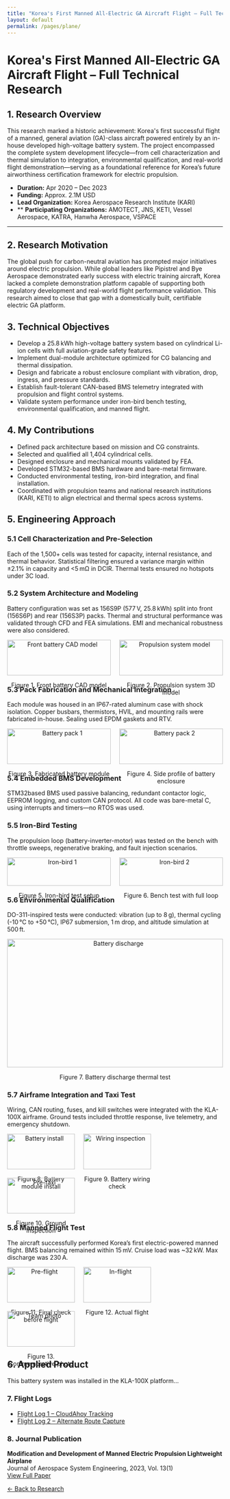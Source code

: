 ```yaml
---
title: "Korea's First Manned All-Electric GA Aircraft Flight – Full Technical Research"
layout: default
permalink: /pages/plane/
---
```



<h1>Korea's First Manned All-Electric GA Aircraft Flight – Full Technical Research</h1>

<h2>1. Research Overview</h2>
<p>
This research marked a historic achievement: Korea's first successful flight of a manned, general aviation (GA)-class aircraft powered entirely by an in-house developed high-voltage battery system. The project encompassed the complete system development lifecycle—from cell characterization and thermal simulation to integration, environmental qualification, and real-world flight demonstration—serving as a foundational reference for Korea’s future airworthiness certification framework for electric propulsion.
  
- **Duration:** Apr 2020 – Dec 2023  
- **Funding:** Approx. 2.1M USD  
- **Lead Organization:** Korea Aerospace Research Institute (KARI) 
- ** **Participating Organizations:** AMOTECT, JNS, KETI, Vessel Aerospace, KATRA, Hanwha Aerospace, VSPACE
  
---

<h2>2. Research Motivation</h2>
<p>
The global push for carbon-neutral aviation has prompted major initiatives around electric propulsion. While global leaders like Pipistrel and Bye Aerospace demonstrated early success with electric training aircraft, Korea lacked a complete demonstration platform capable of supporting both regulatory development and real-world flight performance validation. This research aimed to close that gap with a domestically built, certifiable electric GA platform.
</p>

<h2>3. Technical Objectives</h2>
<ul>
  <li>Develop a 25.8 kWh high-voltage battery system based on cylindrical Li-ion cells with full aviation-grade safety features.</li>
  <li>Implement dual-module architecture optimized for CG balancing and thermal dissipation.</li>
  <li>Design and fabricate a robust enclosure compliant with vibration, drop, ingress, and pressure standards.</li>
  <li>Establish fault-tolerant CAN-based BMS telemetry integrated with propulsion and flight control systems.</li>
  <li>Validate system performance under iron-bird bench testing, environmental qualification, and manned flight.</li>
</ul>

<h2>4. My Contributions</h2>
<ul>
  <li>Defined pack architecture based on mission and CG constraints.</li>
  <li>Selected and qualified all 1,404 cylindrical cells.</li>
  <li>Designed enclosure and mechanical mounts validated by FEA.</li>
  <li>Developed STM32-based BMS hardware and bare-metal firmware.</li>
  <li>Conducted environmental testing, iron-bird integration, and final installation.</li>
  <li>Coordinated with propulsion teams and national research institutions (KARI, KETI) to align electrical and thermal specs across systems.</li>
</ul>

<h2>5. Engineering Approach</h2>

<h3>5.1 Cell Characterization and Pre-Selection</h3>
<p>Each of the 1,500+ cells was tested for capacity, internal resistance, and thermal behavior. Statistical filtering ensured a variance margin within ±2.1% in capacity and <5 mΩ in DCIR. Thermal tests ensured no hotspots under 3C load.</p>

<h3>5.2 System Architecture and Modeling</h3>
<p>Battery configuration was set as 156S9P (577 V, 25.8 kWh) split into front (156S6P) and rear (156S3P) packs. Thermal and structural performance was validated through CFD and FEA simulations. EMI and mechanical robustness were also considered.</p>

<div style="display: flex; flex-wrap: wrap; gap: 20px; justify-content: space-between;">
  <div style="flex: 0 0 calc(50% - 10px); text-align: center;">
    <img src="/assets/plane/17.jpg" alt="Front battery CAD model" style="width: 100%; max-height: 300px; object-fit: cover;">
    <p>Figure 1. Front battery CAD model</p>
  </div>
  <div style="flex: 0 0 calc(50% - 10px); text-align: center;">
    <img src="/assets/plane/14.jpg" alt="Propulsion system model" style="width: 100%; max-height: 300px; object-fit: cover;">
    <p>Figure 2. Propulsion system 3D model</p>
  </div>
</div>

<h3>5.3 Pack Fabrication and Mechanical Integration</h3>
<p>Each module was housed in an IP67-rated aluminum case with shock isolation. Copper busbars, thermistors, HVIL, and mounting rails were fabricated in-house. Sealing used EPDM gaskets and RTV.</p>
<div style="display: flex; flex-wrap: wrap; gap: 20px;">
  <div style="flex: 0 0 calc(50% - 10px); text-align: center;">
    <img src="/assets/plane/1.jpg" alt="Battery pack 1" style="width: 100%; max-height: 300px; object-fit: cover;">
    <p>Figure 3. Fabricated battery module</p>
  </div>
  <div style="flex: 0 0 calc(50% - 10px); text-align: center;">
    <img src="/assets/plane/2.jpg" alt="Battery pack 2" style="width: 100%; max-height: 300px; object-fit: cover;">
    <p>Figure 4. Side profile of battery enclosure</p>
  </div>
</div>

<h3>5.4 Embedded BMS Development</h3>
<p>STM32based BMS used passive balancing, redundant contactor logic, EEPROM logging, and custom CAN protocol. All code was bare-metal C, using interrupts and timers—no RTOS was used.</p>

<h3>5.5 Iron-Bird Testing</h3>
<p>The propulsion loop (battery-inverter-motor) was tested on the bench with throttle sweeps, regenerative braking, and fault injection scenarios.</p>
<div style="display: flex; flex-wrap: wrap; gap: 20px;">
  <div style="flex: 0 0 calc(50% - 10px); text-align: center;">
    <img src="/assets/plane/5.jpg" alt="Iron-bird 1" style="width: 100%; max-height: 300px; object-fit: cover;">
    <p>Figure 5. Iron-bird test setup</p>
  </div>
  <div style="flex: 0 0 calc(50% - 10px); text-align: center;">
    <img src="/assets/plane/6.jpg" alt="Iron-bird 2" style="width: 100%; max-height: 300px; object-fit: cover;">
    <p>Figure 6. Bench test with full loop</p>
  </div>
</div>

<h3>5.6 Environmental Qualification</h3>
<p>DO-311-inspired tests were conducted: vibration (up to 8 g), thermal cycling (-10 °C to +50 °C), IP67 submersion, 1 m drop, and altitude simulation at 500 ft.</p>
<div style="text-align: center;">
  <img src="/assets/plane/18.jpg" alt="Battery discharge" style="width: 100%; max-height: 300px; object-fit: cover;">
  <p>Figure 7. Battery discharge thermal test</p>
</div>

<h3>5.7 Airframe Integration and Taxi Test</h3>
<p>Wiring, CAN routing, fuses, and kill switches were integrated with the KLA-100X airframe. Ground tests included throttle response, live telemetry, and emergency shutdown.</p>
<div style="display: flex; flex-wrap: wrap; gap: 20px;">
  <div style="flex: 0 0 calc(33.33% - 10px); text-align: center;">
    <img src="/assets/plane/7.jpg" alt="Battery install" style="width: 100%; max-height: 300px; object-fit: cover;">
    <p>Figure 8. Battery module install</p>
  </div>
  <div style="flex: 0 0 calc(33.33% - 10px); text-align: center;">
    <img src="/assets/plane/8.jpg" alt="Wiring inspection" style="width: 100%; max-height: 300px; object-fit: cover;">
    <p>Figure 9. Battery wiring check</p>
  </div>
  <div style="flex: 0 0 calc(33.33% - 10px); text-align: center;">
    <img src="/assets/plane/9.jpg" alt="Pre-taxi" style="width: 100%; max-height: 300px; object-fit: cover;">
    <p>Figure 10. Ground inspection</p>
  </div>
</div>

<h3>5.8 Manned Flight Test</h3>
<p>The aircraft successfully performed Korea’s first electric-powered manned flight. BMS balancing remained within 15 mV. Cruise load was ~32 kW. Max discharge was 230 A.</p>
<div style="display: flex; flex-wrap: wrap; gap: 20px;">
  <div style="flex: 0 0 calc(33.33% - 10px); text-align: center;">
    <img src="/assets/plane/10.jpg" alt="Pre-flight" style="width: 100%; max-height: 300px; object-fit: cover;">
    <p>Figure 11. Final check before flight</p>
  </div>
  <div style="flex: 0 0 calc(33.33% - 10px); text-align: center;">
    <img src="/assets/plane/11.jpg" alt="In-flight" style="width: 100%; max-height: 300px; object-fit: cover;">
    <p>Figure 12. Actual flight</p>
  </div>
  <div style="flex: 0 0 calc(33.33% - 10px); text-align: center;">
    <img src="/assets/plane/12.jpg" alt="Team photo" style="width: 100%; max-height: 300px; object-fit: cover;">
    <p>Figure 13. Commemorative photo</p>
  </div>
</div>


<h2>6. Applied Product</h2>
<p>
This battery system was installed in the KLA-100X platform...
</p>

<h3>7. Flight Logs</h3>
<ul>
  <li><a href="https://www.cloudahoy.com/debrief/?key=29696pUw0kJbQkSo">Flight Log 1 – CloudAhoy Tracking</a></li>
  <li><a href="https://www.cloudahoy.com/debrief/?key=3vBD3WE9xm5K9fXfurc8">Flight Log 2 – Alternate Route Capture</a></li>
</ul>

<h3>8. Journal Publication</h3>
<p>
<strong>Modification and Development of Manned Electric Propulsion Lightweight Airplane</strong><br>
Journal of Aerospace System Engineering, 2023, Vol. 13(1)<br>
<a href="https://www.dbpia.co.kr/Journal/articleDetail?nodeId=NODE11448316">View Full Paper</a>
</p>


<p><a href="{{ site.baseurl }}/blog/">← Back to Research</a></p>

